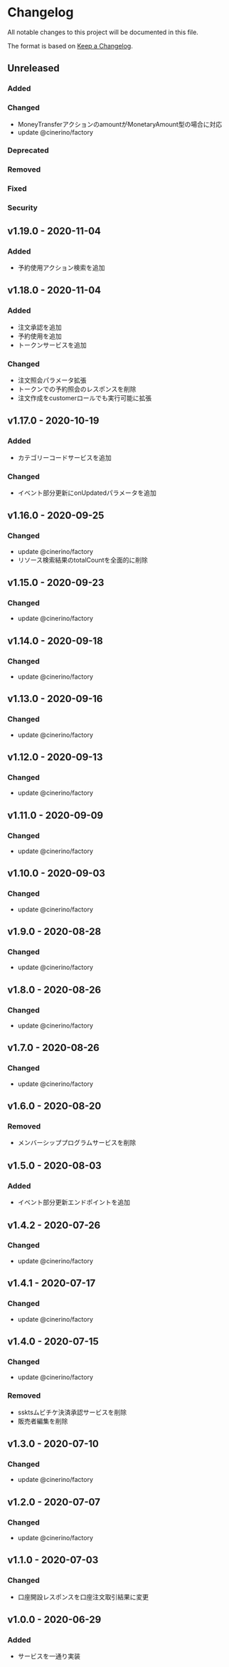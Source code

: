 # Changelog

All notable changes to this project will be documented in this file.

The format is based on [Keep a Changelog](http://keepachangelog.com/).

## Unreleased

### Added

### Changed

- MoneyTransferアクションのamountがMonetaryAmount型の場合に対応
- update @cinerino/factory

### Deprecated

### Removed

### Fixed

### Security

## v1.19.0 - 2020-11-04

### Added

- 予約使用アクション検索を追加

## v1.18.0 - 2020-11-04

### Added

- 注文承認を追加
- 予約使用を追加
- トークンサービスを追加

### Changed

- 注文照会パラメータ拡張
- トークンでの予約照会のレスポンスを削除
- 注文作成をcustomerロールでも実行可能に拡張

## v1.17.0 - 2020-10-19

### Added

- カテゴリーコードサービスを追加

### Changed

- イベント部分更新にonUpdatedパラメータを追加

## v1.16.0 - 2020-09-25

### Changed

- update @cinerino/factory
- リソース検索結果のtotalCountを全面的に削除

## v1.15.0 - 2020-09-23

### Changed

- update @cinerino/factory

## v1.14.0 - 2020-09-18

### Changed

- update @cinerino/factory

## v1.13.0 - 2020-09-16

### Changed

- update @cinerino/factory

## v1.12.0 - 2020-09-13

### Changed

- update @cinerino/factory

## v1.11.0 - 2020-09-09

### Changed

- update @cinerino/factory

## v1.10.0 - 2020-09-03

### Changed

- update @cinerino/factory

## v1.9.0 - 2020-08-28

### Changed

- update @cinerino/factory

## v1.8.0 - 2020-08-26

### Changed

- update @cinerino/factory

## v1.7.0 - 2020-08-26

### Changed

- update @cinerino/factory

## v1.6.0 - 2020-08-20

### Removed

- メンバーシッププログラムサービスを削除

## v1.5.0 - 2020-08-03

### Added

- イベント部分更新エンドポイントを追加

## v1.4.2 - 2020-07-26

### Changed

- update @cinerino/factory

## v1.4.1 - 2020-07-17

### Changed

- update @cinerino/factory

## v1.4.0 - 2020-07-15

### Changed

- update @cinerino/factory

### Removed

- ssktsムビチケ決済承認サービスを削除
- 販売者編集を削除

## v1.3.0 - 2020-07-10

### Changed

- update @cinerino/factory

## v1.2.0 - 2020-07-07

### Changed

- update @cinerino/factory

## v1.1.0 - 2020-07-03

### Changed

- 口座開設レスポンスを口座注文取引結果に変更

## v1.0.0 - 2020-06-29

### Added

- サービスを一通り実装
